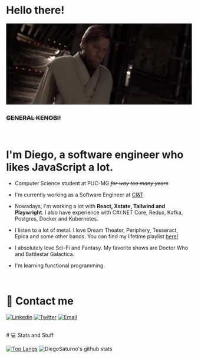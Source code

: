 # Hello there!

![Hello there!](images/hellothere.gif)
### ~~GENERAL KENOBI!~~

<br>

# I'm Diego, a software engineer who likes JavaScript **a lot**.

- Computer Science student at PUC-MG _~~for way too many years~~_

- I'm currently working as a Software Engineer at [CI&T](https://ciandt.com/)

- Nowadays, I'm working a lot with **React, Xstate, Tailwind and Playwright**. I also have experience with C#/.NET Core, Redux, Kafka, Postgres, Docker and Kubernetes.

- I listen to a lot of metal. I love Dream Theater, Periphery, Tesseract, Epica and some other bands. You can find my lifetime playlist [here!](https://open.spotify.com/playlist/2SW0uHhTCw2GkQj7nNcofG?si=c6fa716ed69e4471)
- I absolutely love Sci-Fi and Fantasy. My favorite shows are Doctor Who and Battlestar Galactica.

- I'm learning functional programming.

<br>

# 💬 Contact me

[![Linkedin](https://img.shields.io/badge/Linkedin-Diego%20Oliveira-00BFFF?logo=linkedin&logoColor=white)](https://www.linkedin.com/in/diego-oliveira-b3a352115/)
[![Twitter](https://img.shields.io/badge/Twitter-@honorthydoctor-blue?logo=twitter&logoColor=white)](https://twitter.com/honorthydoctor)
[![Email](https://img.shields.io/badge/Email-diego.setubal1@gmail.com-FF0000?logo=gmail&logoColor=white)](diego.setubal1@gmail.com)

<br>
# 💻 Stats and Stuff

[![Top Langs](https://github-readme-stats.vercel.app/api/top-langs/?username=DiegoSaturno&theme=tokyonight)](https://github.com/anuraghazra/github-readme-stats)
![DiegoSaturno's github stats](https://github-readme-stats.vercel.app/api?username=DiegoSaturno&show_icons=true&theme=tokyonight&count_private=true)


<!--
**DiegoSaturno/DiegoSaturno** is a ✨ _special_ ✨ repository because its `README.md` (this file) appears on your GitHub profile.

Here are some ideas to get you started:

- 🔭 I’m currently working on ...
- 🌱 I’m currently learning ...
- 👯 I’m looking to collaborate on ...
- 🤔 I’m looking for help with ...
- 💬 Ask me about ...
- 📫 How to reach me: ...
- 😄 Pronouns: ...
- ⚡ Fun fact: ...
-->
